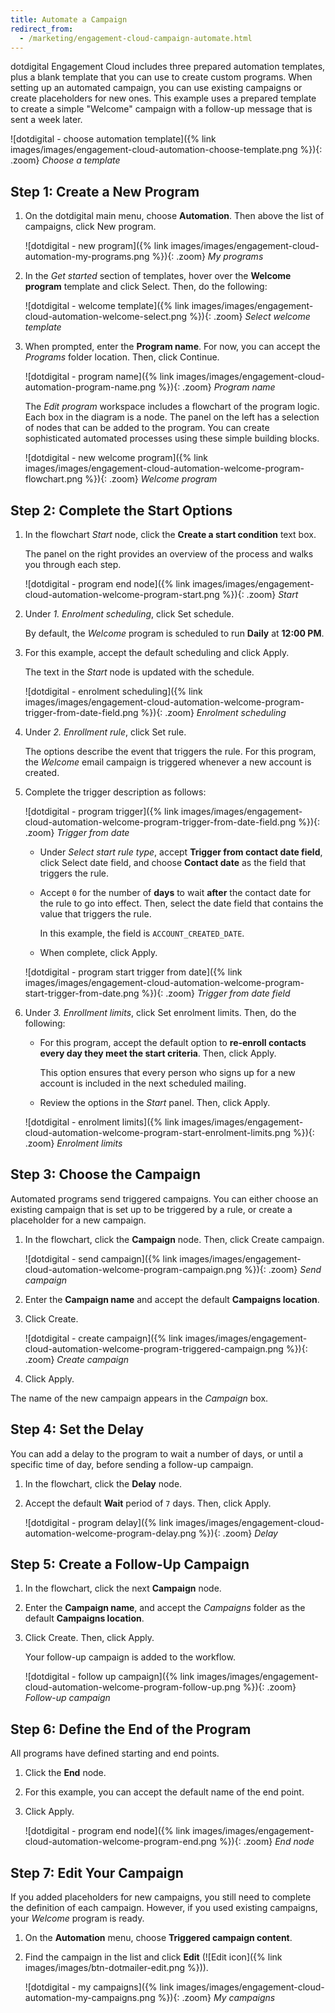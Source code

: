 ```yaml
---
title: Automate a Campaign
redirect_from:
  - /marketing/engagement-cloud-campaign-automate.html
---
```


dotdigital Engagement Cloud includes three prepared automation templates, plus a blank template that you can use to create custom programs. When setting up an automated campaign, you can use existing campaigns or create placeholders for new ones. This example uses a prepared template to create a simple "Welcome" campaign with a follow-up message that is sent a week later.

![dotdigital - choose automation template]({% link images/images/engagement-cloud-automation-choose-template.png %}){: .zoom}
_Choose a template_

## Step 1: Create a New Program

1. On the dotdigital main menu, choose **Automation**. Then above the list of campaigns, click <span class="btn">New program</span>.

    ![dotdigital - new program]({% link images/images/engagement-cloud-automation-my-programs.png %}){: .zoom}
    _My programs_

1. In the _Get started_ section of templates, hover over the **Welcome program** template and click <span class="btn">Select</span>. Then, do the following:

    ![dotdigital - welcome template]({% link images/images/engagement-cloud-automation-welcome-select.png %}){: .zoom}
    _Select welcome template_

1. When prompted, enter the **Program name**. For now, you can accept the _Programs_ folder location. Then, click <span class="btn">Continue</span>.

    ![dotdigital - program name]({% link images/images/engagement-cloud-automation-program-name.png %}){: .zoom}
    _Program name_

    The _Edit program_ workspace includes a flowchart of the program logic. Each box in the diagram is a node. The panel on the left has a selection of nodes that can be added to the program. You can create sophisticated automated processes using these simple building blocks.

    ![dotdigital - new welcome program]({% link images/images/engagement-cloud-automation-welcome-program-flowchart.png %}){: .zoom}
    _Welcome program_

## Step 2: Complete the Start Options

1. In the flowchart _Start_ node, click the **Create a start condition** text box.

    The panel on the right provides an overview of the process and walks you through each step.

    ![dotdigital - program end node]({% link images/images/engagement-cloud-automation-welcome-program-start.png %}){: .zoom}
    _Start_

1. Under _1. Enrolment scheduling_, click <span class="btn">Set schedule</span>.

    By default, the _Welcome_ program is scheduled to run **Daily** at **12:00 PM**.

1. For this example, accept the default scheduling and click <span class="btn">Apply</span>.

    The text in the _Start_ node is updated with the schedule.

      ![dotdigital - enrolment scheduling]({% link images/images/engagement-cloud-automation-welcome-program-trigger-from-date-field.png %}){: .zoom}
      _Enrolment scheduling_

1. Under _2. Enrollment rule_, click <span class="btn">Set rule</span>.

    The options describe the event that triggers the rule. For this program, the _Welcome_ email campaign is triggered whenever a new account is created.

1. Complete the trigger description as follows:

    ![dotdigital - program trigger]({% link images/images/engagement-cloud-automation-welcome-program-trigger-from-date-field.png %}){: .zoom}
    _Trigger from date_

    - Under _Select start rule type_, accept **Trigger from contact date field**, click <span class="btn">Select date field</span>, and choose **Contact date** as the field that triggers the rule.

    - Accept `0` for the number of **days** to wait **after** the contact date for the rule to go into effect. Then, select the date field that contains the value that triggers the rule.

        In this example, the field is `ACCOUNT_CREATED_DATE`.

    - When complete, click <span class="btn">Apply</span>.

    ![dotdigital - program start trigger from date]({% link images/images/engagement-cloud-automation-welcome-program-start-trigger-from-date.png %}){: .zoom}
    _Trigger from date field_

1. Under _3. Enrollment limits_, click <span class="btn">Set enrolment limits</span>. Then, do the following:

    - For this program, accept the default option to **re-enroll contacts every day they meet the start criteria**. Then, click <span class="btn">Apply</span>.

        This option ensures that every person who signs up for a new account is included in the next scheduled mailing.

    - Review the options in the _Start_ panel. Then, click <span class="btn">Apply</span>.

    ![dotdigital - enrolment limits]({% link images/images/engagement-cloud-automation-welcome-program-start-enrolment-limits.png %}){: .zoom}
    _Enrolment limits_

## Step 3: Choose the Campaign

Automated programs send triggered campaigns. You can either choose an existing campaign that is set up to be triggered by a rule, or create a placeholder for a new campaign.

1. In the flowchart, click the **Campaign** node. Then, click <span class="btn">Create campaign</span>.

    ![dotdigital - send campaign]({% link images/images/engagement-cloud-automation-welcome-program-campaign.png %}){: .zoom}
    _Send campaign_

1. Enter the **Campaign name** and accept the default **Campaigns location**.

1. Click <span class="btn">Create</span>.

    ![dotdigital - create campaign]({% link images/images/engagement-cloud-automation-welcome-program-triggered-campaign.png %}){: .zoom}
    _Create campaign_

1. Click <span class="btn">Apply</span>.

The name of the new campaign appears in the _Campaign_ box.

## Step 4: Set the Delay

You can add a delay to the program to wait a number of days, or until a specific time of day, before sending a follow-up campaign.

1. In the flowchart, click the **Delay** node.

1. Accept the default **Wait** period of `7` days. Then, click <span class="btn">Apply</span>.

    ![dotdigital - program delay]({% link images/images/engagement-cloud-automation-welcome-program-delay.png %}){: .zoom}
    _Delay_

## Step 5: Create a Follow-Up Campaign

1. In the flowchart, click the next **Campaign** node.

1. Enter the **Campaign name**, and accept the _Campaigns_ folder as the default **Campaigns location**.

1. Click <span class="btn">Create</span>. Then, click <span class="btn">Apply</span>.

    Your follow-up campaign is added to the workflow.

    ![dotdigital - follow up campaign]({% link images/images/engagement-cloud-automation-welcome-program-follow-up.png %}){: .zoom}
    _Follow-up campaign_

## Step 6: Define the End of the Program

All programs have defined starting and end points.

1. Click the **End** node.

1. For this example, you can accept the default name of the end point.

1. Click <span class="btn">Apply</span>.

    ![dotdigital - program end node]({% link images/images/engagement-cloud-automation-welcome-program-end.png %}){: .zoom}
    _End node_

## Step 7: Edit Your Campaign

If you added placeholders for new campaigns, you still need to complete the definition of each campaign. However, if you used existing campaigns, your _Welcome_ program is ready.

1. On the **Automation** menu, choose **Triggered campaign content**.

1. Find the campaign in the list and click **Edit** (![Edit icon]({% link images/images/btn-dotmailer-edit.png %})).

    ![dotdigital - my campaigns]({% link images/images/engagement-cloud-automation-my-campaigns.png %}){: .zoom}
    _My campaigns_
